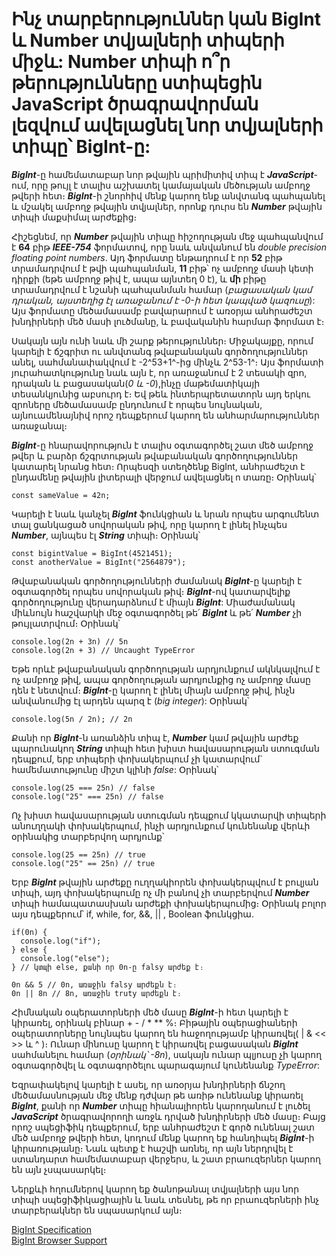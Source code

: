 # Ինչ տարբերություններ կան BigInt և Number տվյալների տիպերի միջև: Number տիպի ո՞ր թերությունները ստիպեցին JavaScript ծրագրավորման լեզվում ավելացնել նոր տվյալների տիպը՝ BigInt-ը:

**_BigInt_**-ը համեմատաբար նոր թվային պրիմիտիվ տիպ է **_JavaScript_**-ում, որը թույլ է տալիս աշխատել կամայական մեծության ամբողջ թվերի հետ։ **_BigInt_**-ի շնորհիվ մենք կարող ենք անվտանգ պահպանել և մշակել ամբողջ թվային տվյալներ, որոնք դուրս են **_Number_** թվային տիպի մաքսիմալ արժեքից։

Հիշեցնեմ, որ **_Number_** թվային տիպը հիշողության մեջ պահպանվում է **64** բիթ **_IEEE-754_** ֆորմատով, որը նաև անվանում են _double precision floating point numbers_. Այդ ֆորմատը ենթադրում է որ **52** բիթ տրամադրվում է թվի պահպանման, **11** բիթ՝ ոչ ամբողջ մասի կետի դիրքի (եթե ամբողջ թիվ է, ապա այնտեղ 0 է), և **մի** բիթը տրամադրվում է նշանի պահպանման համար (_բացասական կամ դրական, այստեղից էլ առաջանում է -0-ի հետ կապված կազուսը_): Այս ֆորմատը մեծամասամբ բավարարում է առօրյա անհրաժեշտ խնդիրների մեծ մասի լուծմանը, և բավականին հարմար ֆորմատ է։

Սակայն այն ունի նաև մի շարք թերություններ։ Միջակայքը, որում կարելի է ճշգրիտ ու անվտանգ թվաբանական գործողություններ անել, սահմանափակվում է -2^53+1^-ից մինչև 2^53-1^։ Այս ֆորմատի յուրահատկությունը նաև այն է, որ առաջանում է 2 տեսակի զրո, դրական և բացասական(_0 և -0_),ինչը մաթեմատիկայի տեսանկյունից աբսուրդ է։ Եվ թեև ինտերպրետատորն այդ երկու զրոները մեծամասամբ ընդունում է որպես նույնական, այնուամենայնիվ որոշ դեպքերում կարող են անհարմարություններ առաջանալ։

**_BigInt_**-ը հնարավորություն է տալիս օգտագործել շատ մեծ ամբողջ թվեր և բարձր ճշգրտության թվաբանական գործողություններ կատարել նրանց հետ։ Որպեսզի ստեղծենք BigInt, անհրաժեշտ է ընդամենը թվային լիտերալի վերջում ավելացնել n տառը։ Օրինակ՝

```
const sameValue = 42n;
```

Կարելի է նաև կանչել **_BigInt_** ֆունկցիան և նրան որպես արգումենտ տալ ցանկացած սովորական թիվ, որը կարող է լինել ինչպես **_Number_**, այնպես էլ **_String_** տիպի։ Օրինակ՝

```
const bigintValue = BigInt(4521451);
const anotherValue = BigInt("2564879");
```

Թվաբանական գործողությունների ժամանակ **_BigInt_**-ը կարելի է օգտագործել որպես սովորական թիվ։ **_BigInt_**-ով կատարվելիք գործողությունը վերադարձնում է միայն **_BigInt_**: Միաժամանակ միևնույն հաշվարկի մեջ օգտագործել թե՛ **_BigInt_** և թե՛ **_Number_** չի թույլատրվում։ Օրինակ՝

```
console.log(2n + 3n) // 5n
console.log(2n + 3) // Uncaught TypeError
```

Եթե որևէ թվաբանական գործողության արդյունքում ակնկալվում է ոչ ամբողջ թիվ, ապա գործողության արդյունքից ոչ ամբողջ մասը դեն է նետվում։ **_BigInt_**-ը կարող է լինել միայն ամբողջ թիվ, ինչն անվանումից էլ արդեն պարզ է (_big integer_): Օրինակ՝

```
console.log(5n / 2n); // 2n
```

Քանի որ **_BigInt_**-ն առանձին տիպ է, **_Number_** կամ թվային արժեք պարունակող **_String_** տիպի հետ խիստ հավասարության ստուգման դեպքում, երբ տիպերի փոխակերպում չի կատարվում` համեմատությունը միշտ կլինի _false_: Օրինակ՝

```
console.log(25 === 25n) // false
console.log("25" === 25n) // false
```

Ոչ խիստ հավասարության ստուգման դեպքում կկատարվի տիպերի անուղղակի փոխակերպում, ինչի արդյունքում կունենանք վերևի օրինակից տարբերվող արդյունք՝

```
console.log(25 == 25n) // true
console.log("25" == 25n) // true
```

Երբ **_BigInt_** թվային արժեքը ուղղակիորեն փոխակերպվում է բուլյան տիպի, այդ փոխակերպումը ոչ մի բանով չի տարբերվում **_Number_** տիպի համապատասխան արժեքի փոխակերպումից։
Օրինակ բոլոր այս դեպքերում՝ if, while, for, &&, || , Boolean ֆունկցիա.

```
if(0n) {
  console.log("if");
} else {
  console.log("else");
} // կտպի else, քանի որ 0n-ը falsy արժեք է։

0n && 5 // 0n, առաջին falsy արժեքն է։
0n || 8n // 8n, առաջին truty արժեքն է։
```

Հիմնական օպերատորների մեծ մասը **_BigInt_**-ի հետ կարելի է կիրառել, օրինակ բինար + - / \* \*\* %։ Բիթային օպերացիաների օպերատորները նույնպես կարող են հաջողությամբ կիրառվել( | & << >> և ^ )։ Ունար մինուսը կարող է կիրառվել բացասական **_BigInt_** սահմանելու համար (_օրինակ՝ -8n_), սակայն ունար պլյուսը չի կարող օգտագործվել և օգտագործելու պարագայում կունենանք _TypeError_:

Եզրափակելով կարելի է ասել, որ առօրյա խնդիրների ճնշող մեծամասնության մեջ մենք դժվար թե առիթ ունենանք կիրառել **_BigInt_**, քանի որ **_Number_** տիպը հիանալիորեն կարողանում է լուծել **_JavaScript_** ծրագրավորողի առջև դրված խնդիրների մեծ մասը։ Բայց որոշ սպեցիֆիկ դեպքերում, երբ անհրաժեշտ է գործ ունենալ շատ մեծ ամբողջ թվերի հետ, կոդում մենք կարող եք հանդիպել **_BigInt_**-ի կիրառությանը։ Նաև պետք է հաշվի առնել, որ այն ներդրվել է ստանդարտ համեմատաբար վերջերս, և շատ բրաուզերներ կարող են այն չսպասարկել։

Ներքևի հղումներով կարող եք ծանոթանալ տվյալների այս նոր տիպի սպեցիֆիկացիային և նաև տեսնել, թե որ բրաուզերների ինչ տարբերակներ են սպասարկում այն։

[BigInt Specification](https://tc39.es/ecma262/#sec-bigint-objects)  
[BigInt Browser Support](https://caniuse.com/bigint)
